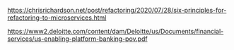 https://chrisrichardson.net/post/refactoring/2020/07/28/six-principles-for-refactoring-to-microservices.html

https://www2.deloitte.com/content/dam/Deloitte/us/Documents/financial-services/us-enabling-platform-banking-pov.pdf
